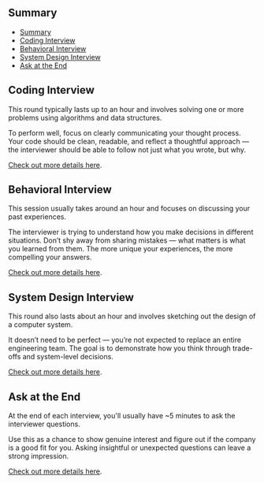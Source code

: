 ## Summary

- [Summary](#summary)
- [Coding Interview](#coding-interview)
- [Behavioral Interview](#behavioral-interview)
- [System Design Interview](#system-design-interview)
- [Ask at the End](#ask-at-the-end)

## Coding Interview

This round typically lasts up to an hour and involves solving one or more problems using algorithms and data structures.

To perform well, focus on clearly communicating your thought process. Your code should be clean, readable, and reflect a thoughtful approach — the interviewer should be able to follow not just what you wrote, but why. 

[Check out more details here](./preparation/coding.md).

## Behavioral Interview

This session usually takes around an hour and focuses on discussing your past experiences.

The interviewer is trying to understand how you make decisions in different situations. Don’t shy away from sharing mistakes — what matters is what you learned from them. The more unique your experiences, the more compelling your answers.

[Check out more details here](./preparation/behavioral.md).

## System Design Interview

This round also lasts about an hour and involves sketching out the design of a computer system.

It doesn’t need to be perfect — you’re not expected to replace an entire engineering team. The goal is to demonstrate how you think through trade-offs and system-level decisions.

[Check out more details here](./preparation/system-design.md).

## Ask at the End

At the end of each interview, you'll usually have ~5 minutes to ask the interviewer questions.

Use this as a chance to show genuine interest and figure out if the company is a good fit for you. Asking insightful or unexpected questions can leave a strong impression.

[Check out more details here](./preparation/ask-at-the-end.md).
